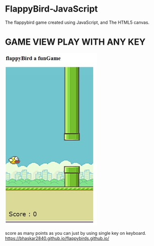 # FlappyBird-JavaScript

The flappybird game created using JavaScript, and The HTML5 canvas.
# GAME VIEW PLAY WITH ANY KEY 
![game view](flappybirds.JPG)

score as many points as you can just by using single key on keyboard.
https://bhaskar2840.github.io/flappybirds.github.io/

